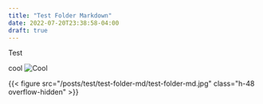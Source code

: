 ```yaml
---
title: "Test Folder Markdown"
date: 2022-07-20T23:38:58-04:00
draft: true
---
```


Test

<!-- Shows in both the post and post list  -->

cool
![Cool](/posts/test/test-folder-md/test-folder-md.jpg)

{{< figure
src="/posts/test/test-folder-md/test-folder-md.jpg"
class="h-48 overflow-hidden"
    >}}

<!-- Only displays in the post. Won't show in the post list -->

<!-- ![Cool](test-folder-md.jpg) -->

<!-- {{< figure
src="test-folder-md.jpg"
class="h-48 overflow-hidden"
    >}} -->
